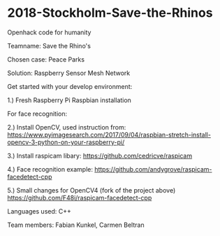 # 2018-Stockholm-Save-the-Rhinos
Openhack code for humanity

Teamname: Save the Rhino's

Chosen case: Peace Parks

Solution: Raspberry Sensor Mesh Network 

Get started with your develop environment: 

1.) Fresh Raspberry Pi Raspbian installation

For face recognition:

2.) Install OpenCV, used instruction from: 
https://www.pyimagesearch.com/2017/09/04/raspbian-stretch-install-opencv-3-python-on-your-raspberry-pi/

3.) Install raspicam libary:
https://github.com/cedricve/raspicam 

4.) Face recognition example: 
https://github.com/andygrove/raspicam-facedetect-cpp

5.) Small changes for OpenCV4 (fork of the project above)
https://github.com/F48i/raspicam-facedetect-cpp

Languages used: C++

Team members: Fabian Kunkel, Carmen Beltran
